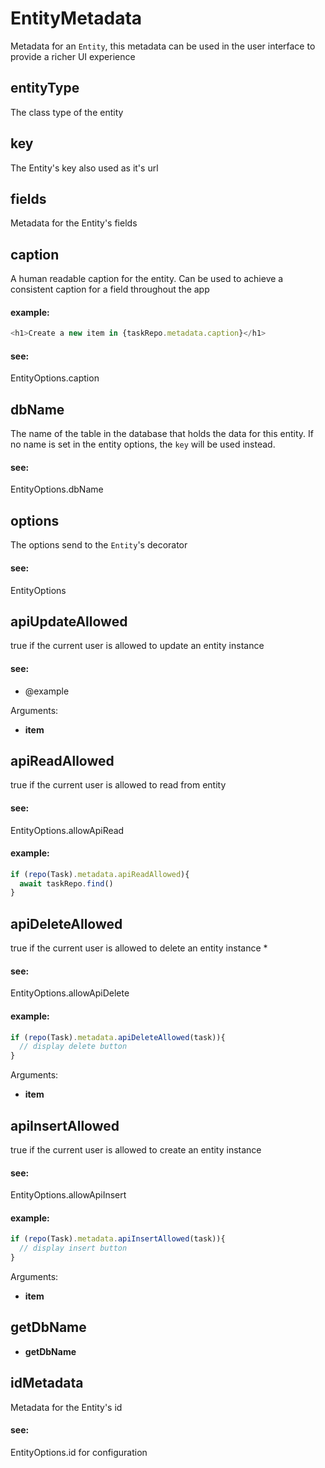 # EntityMetadata
Metadata for an `Entity`, this metadata can be used in the user interface to provide a richer UI experience
## entityType
The class type of the entity
## key
The Entity's key also used as it's url
## fields
Metadata for the Entity's fields
## caption
A human readable caption for the entity. Can be used to achieve a consistent caption for a field throughout the app


#### example:
```ts
<h1>Create a new item in {taskRepo.metadata.caption}</h1>
```


#### see:
EntityOptions.caption
## dbName
The name of the table in the database that holds the data for this entity.
If no name is set in the entity options, the `key` will be used instead.


#### see:
EntityOptions.dbName
## options
The options send to the `Entity`'s decorator


#### see:
EntityOptions
## apiUpdateAllowed
true if the current user is allowed to update an entity instance


#### see:
* @example

Arguments:
* **item**
## apiReadAllowed
true if the current user is allowed to read from entity


#### see:
EntityOptions.allowApiRead


#### example:
```ts
if (repo(Task).metadata.apiReadAllowed){
  await taskRepo.find()
}
```
## apiDeleteAllowed
true if the current user is allowed to delete an entity instance
*


#### see:
EntityOptions.allowApiDelete


#### example:
```ts
if (repo(Task).metadata.apiDeleteAllowed(task)){
  // display delete button
}
```

Arguments:
* **item**
## apiInsertAllowed
true if the current user is allowed to create an entity instance


#### see:
EntityOptions.allowApiInsert


#### example:
```ts
if (repo(Task).metadata.apiInsertAllowed(task)){
  // display insert button
}
```

Arguments:
* **item**
## getDbName
* **getDbName**
## idMetadata
Metadata for the Entity's id


#### see:
EntityOptions.id for configuration
